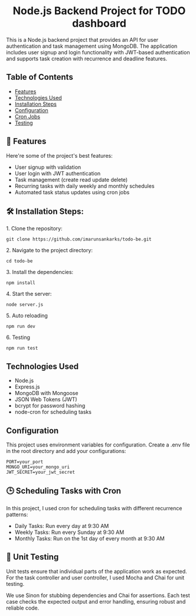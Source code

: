 <h1 align="center" id="title">Node.js Backend Project for TODO dashboard</h1>

<p id="description">This is a Node.js backend project that provides an API for user authentication and task management using MongoDB. The application includes user signup and login functionality with JWT-based authentication and supports task creation with recurrence and deadline features.</p>

## Table of Contents

- [Features](#-features)
- [Technologies Used](#technologies-used)
- [Installation Steps](#%EF%B8%8F-installation-steps)
- [Configuration](#configuration)
- [Cron Jobs](#-scheduling-tasks-with-cron)
- [Testing](#-unit-testing)
  
## <h2>🧐 Features</h2>

Here're some of the project's best features:

*   User signup with validation
*   User login with JWT authentication
*   Task management (create read update delete)
*   Recurring tasks with daily weekly and monthly schedules
*   Automated task status updates using cron jobs

<h2>🛠️ Installation Steps:</h2>

<p>1. Clone the repository:</p>

```
git clone https://github.com/imarunsankarks/todo-be.git
```

<p>2. Navigate to the project directory:</p>

```
cd todo-be
```

<p>3. Install the dependencies:</p>

```
npm install
```

<p>4. Start the server:</p>

```
node server.js
```

<p>5. Auto reloading</p>

```
npm run dev
```

<p>6. Testing</p>

```
npm run test
```

## Technologies Used

- Node.js
- Express.js
- MongoDB with Mongoose
- JSON Web Tokens (JWT)
- bcrypt for password hashing
- node-cron for scheduling tasks

## Configuration
This project uses environment variables for configuration. Create a .env file in the root directory and add your configurations:
```
PORT=your_port
MONGO_URI=your_mongo_uri
JWT_SECRET=your_jwt_secret
```

## 🕒 Scheduling Tasks with Cron
In this project, I used cron for scheduling tasks with different recurrence patterns:
- Daily Tasks: Run every day at 9:30 AM
- Weekly Tasks: Run every Sunday at 9:30 AM
- Monthly Tasks: Run on the 1st day of every month at 9:30 AM

## 🧪 Unit Testing
Unit tests ensure that individual parts of the application work as expected. For the task controller and user controller, I used Mocha and Chai for unit testing.

We use Sinon for stubbing dependencies and Chai for assertions. Each test case checks the expected output and error handling, ensuring robust and reliable code.



